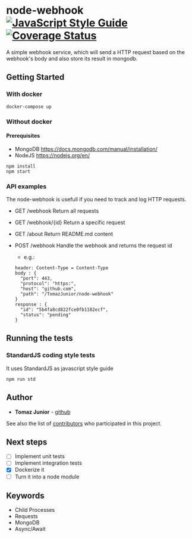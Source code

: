 # node-webhook [![JavaScript Style Guide](https://img.shields.io/badge/code_style-standard-brightgreen.svg)](https://github.com/feross/standard) [![Coverage Status](https://coveralls.io/repos/github/TomazJunior/node-webhook/badge.svg?branch=master)](https://coveralls.io/github/TomazJunior/node-webhook?branch=master)

A simple webhook service, which will send a HTTP request based on the webhook's body and also store its result in mongodb.


## Getting Started

### With docker
```
docker-compose up
```
### Without docker
#### Prerequisites

- MongoDB https://docs.mongodb.com/manual/installation/
- NodeJS https://nodejs.org/en/

```
npm install
npm start
```

### API examples

The node-webhook is usefull if you need to track and log HTTP requests.

- GET /webhook Return all requests

- GET /webhook/{id} Return a specific request

- GET /about Return README.md content

- POST /webhook Handle the webhook and returns the request id
  - e.g.:
  
  ```
  header: Content-Type = Content-Type
  body : {
    "port": 443,
    "protocol": "https:",
    "host": "github.com",
    "path": "/TomazJunior/node-webhook"
  }
  response : {
    "id": "5b4fa8cd822fce0fb1102ecf",
    "status": "pending"
  }
  ```

## Running the tests

### StandardJS coding style tests

It uses StandardJS as javascript style guide

```
npm run std
```

## Author

* **Tomaz Junior** - [github](https://github.com/TomazJunior)

See also the list of [contributors](https://github.com/TomazJunior/node-webhook/contributors) who participated in this project.

## Next steps

- [ ] Implement unit tests
- [ ] Implement integration tests
- [x] Dockerize it
- [ ] Turn it into a node module

## Keywords
- Child Processes
- Requests
- MongoDB
- Async/Await

